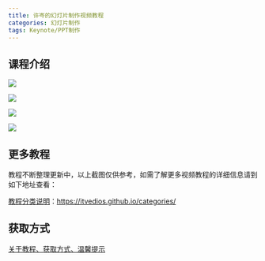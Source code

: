 ```yaml
---
title: 许岑的幻灯片制作视频教程
categories: 幻灯片制作
tags: Keynote/PPT制作
---
```


## 课程介绍

![](img/keynote1.png)

<!--more-->

![](img/keynote2.png)

![](img/keynote3.png)

![](img/keynote4.png)



## 更多教程

教程不断整理更新中，以上截图仅供参考，如需了解更多视频教程的详细信息请到如下地址查看：

[教程分类说明](https://itvedios.github.io/categories/)：<https://itvedios.github.io/categories/>

## 获取方式

[关于教程、获取方式、温馨提示](https://itvedios.github.io/about/)